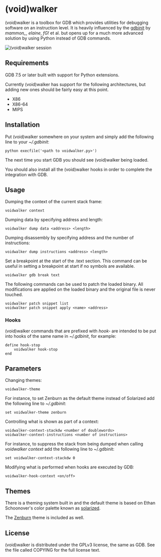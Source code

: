 # (void)walker

(void)walker is a toolbox for GDB which provides utilities for debugging
software on an instruction level. It is heavily influenced by the
[gdbinit](https://github.com/gdbinit/Gdbinit) by  *mammon_*, *elaine*, *fG!*
et al. but opens up for a much more advanced solution by using Python instead
of GDB commands.

![(void)walker session](https://github.com/dholm/voidwalker/raw/master/screenshot.png)


## Requirements

GDB 7.5 or later built with support for Python extensions.

Currently (void)walker has support for the following architectures, but adding
new ones should be fairly easy at this point.

 * X86
 * X86-64
 * MIPS


## Installation

Put (void)walker somewhere on your system and simply add the following line to
your *~/.gdbinit*:

    python execfile('<path to voidwalker.py>')

The next time you start GDB you should see (void)walker being loaded.

You should also install all the (void)walker hooks in order to complete the
integration with GDB.


## Usage

Dumping the context of the current stack frame:

    voidwalker context

Dumping data by specifying address and length:

    voidwalker dump data <address> <length>

Dumping disassembly by specifying address and the number of instructions:

    voidwalker dump instructions <address> <length>

Set a breakpoint at the start of the .text section. This command can be useful
in setting a breakpoint at start if no symbols are available.

    voidwalker gdb break text

The following commands can be used to patch the loaded binary. All
modifications are applied on the loaded binary and the original file is never
touched.

    voidwalker patch snippet list
	voidwalker patch snippet apply <name> <address>


### Hooks

(void)walker commands that are prefixed with *hook-* are intended to be put
into hooks of the same name in *~/.gdbinit*, for example:

    define hook-stop
        voidwalker hook-stop
    end


## Parameters

Changing themes:

    voidwalker-theme

For instance, to set Zenburn as the default theme instead of Solarized add the
following line to *~/.gdbinit*:

    set voidwalker-theme zenburn

Controlling what is shown as part of a context:

    voidwalker-context-stackdw <number of doublewords>
    voidwalker-context-instructions <number of instructions>

For instance, to suppress the stack from being dumped when calling *voidwalker
context* add the following line to ~/.gdbinit:

    set voidwalker-context-stackdw 0

Modifying what is performed when hooks are executed by GDB:

    voidwalker-hook-context <on/off>


## Themes

There is a theming system built in and the default theme is based on
Ethan Schoonover's color palette known as
[solarized](http://ethanschoonover.com/solarized).

The [Zenburn](http://slinky.imukuppi.org/zenburnpage/) theme is included as
well.


## License

(void)walker is distributed under the GPLv3 license, the same as GDB. See the
file called COPYING for the full license text.
